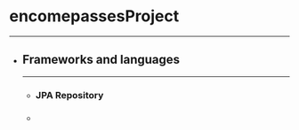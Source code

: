 # encomepassesProject
***
 * ##  Frameworks and  languages
    ***
    * ###  JPA Repository
    * ###   
